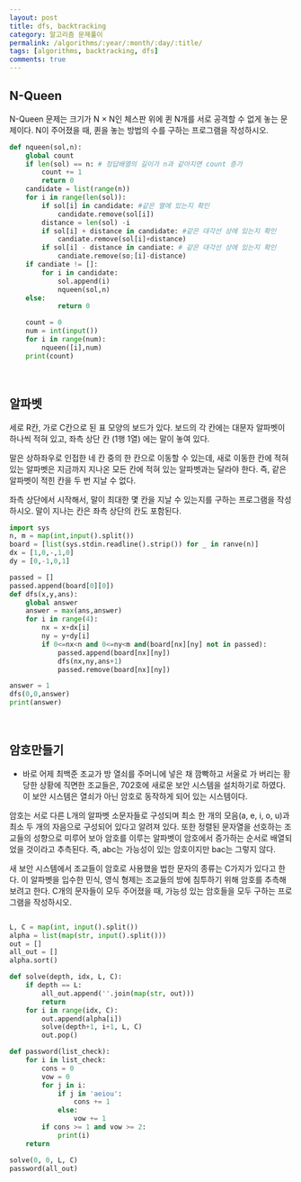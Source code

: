 ```yaml
---
layout: post
title: dfs, backtracking 
category: 알고리즘 문제풀이
permalink: /algorithms/:year/:month/:day/:title/
tags: [algorithms, backtracking, dfs]
comments: true
---
```




## N-Queen
N-Queen 문제는 크기가 N × N인 체스판 위에 퀸 N개를 서로 공격할 수 없게 놓는 문제이다.
N이 주어졌을 때, 퀸을 놓는 방법의 수를 구하는 프로그램을 작성하시오.



```python
def nqueen(sol,n):
    global count 
    if len(sol) == n: # 정답배열의 길이가 n과 같아지면 count 증가
        count += 1
        return 0
    candidate = list(range(n))
    for i in range(len(sol)):
        if sol[i] in candidate: #같은 열에 있는지 확인
            candidate.remove(sol[i])
        distance = len(sol) -i
        if sol[i] + distance in candidate: #같은 대각선 상에 있는지 확인
            candiate.remove(sol[i]+distance)
        if sol[i] - distance in candiate: # 같은 대각선 상에 있는지 확인
            candiate.remove(so;[i]-distance)
    if candiate != []:
        for i in candidate:
            sol.append(i)
            nqueen(sol,n)
    else:
            return 0

    count = 0
    num = int(input())
    for i in range(num):
        nqueen([i],num)
    print(count)
```
<br>

## 알파벳
세로 R칸, 가로 C칸으로 된 표 모양의 보드가 있다. 보드의 각 칸에는 대문자 알파벳이 하나씩 적혀 있고, 좌측 상단 칸 (1행 1열) 에는 말이 놓여 있다.

말은 상하좌우로 인접한 네 칸 중의 한 칸으로 이동할 수 있는데, 새로 이동한 칸에 적혀 있는 알파벳은 지금까지 지나온 모든 칸에 적혀 있는 알파벳과는 달라야 한다. 즉, 같은 알파벳이 적힌 칸을 두 번 지날 수 없다.

좌측 상단에서 시작해서, 말이 최대한 몇 칸을 지날 수 있는지를 구하는 프로그램을 작성하시오. 말이 지나는 칸은 좌측 상단의 칸도 포함된다.

```python
import sys
n, m = map(int,input().split())
board = [list(sys.stdin.readline().strip()) for _ in ranve(n)]
dx = [1,0,-,1,0]
dy = [0,-1,0,1]

passed = []
passed.append(board[0][0])
def dfs(x,y,ans):
    global answer
    answer = max(ans,answer)
    for i in range(4):
        nx = x+dx[i]
        ny = y+dy[i]
        if 0<=nx<n and 0<=ny<m and(board[nx][ny] not in passed):
            passed.append(board[nx][ny])
            dfs(nx,ny,ans+1)
            passed.remove(board[nx][ny])

answer = 1
dfs(0,0,answer)
print(answer)

```

<br>

## 암호만들기
- 바로 어제 최백준 조교가 방 열쇠를 주머니에 넣은 채 깜빡하고 서울로 가 버리는 황당한 상황에 직면한 조교들은, 702호에 새로운 보안 시스템을 설치하기로 하였다. 이 보안 시스템은 열쇠가 아닌 암호로 동작하게 되어 있는 시스템이다.

암호는 서로 다른 L개의 알파벳 소문자들로 구성되며 최소 한 개의 모음(a, e, i, o, u)과 최소 두 개의 자음으로 구성되어 있다고 알려져 있다. 또한 정렬된 문자열을 선호하는 조교들의 성향으로 미루어 보아 암호를 이루는 알파벳이 암호에서 증가하는 순서로 배열되었을 것이라고 추측된다. 즉, abc는 가능성이 있는 암호이지만 bac는 그렇지 않다.

새 보안 시스템에서 조교들이 암호로 사용했을 법한 문자의 종류는 C가지가 있다고 한다. 이 알파벳을 입수한 민식, 영식 형제는 조교들의 방에 침투하기 위해 암호를 추측해 보려고 한다. C개의 문자들이 모두 주어졌을 때, 가능성 있는 암호들을 모두 구하는 프로그램을 작성하시오.
```python

L, C = map(int, input().split())
alpha = list(map(str, input().split()))
out = []
all_out = []
alpha.sort()

def solve(depth, idx, L, C):
    if depth == L:
        all_out.append(''.join(map(str, out)))
        return
    for i in range(idx, C):
        out.append(alpha[i])
        solve(depth+1, i+1, L, C)
        out.pop()

def password(list_check):
    for i in list_check:
        cons = 0
        vow = 0
        for j in i:
            if j in 'aeiou':
                cons += 1
            else:
                vow += 1
        if cons >= 1 and vow >= 2:
            print(i)
    return

solve(0, 0, L, C)
password(all_out)

```

